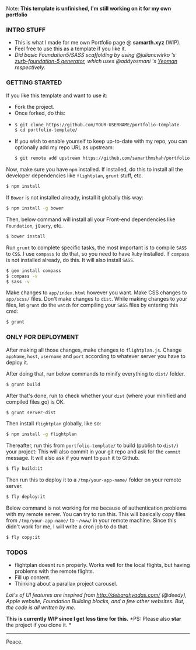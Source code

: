 Note: **This template is unfinished, I'm still working on it for my own portfolio**

### INTRO STUFF

- This is what I made for me own Portfolio page @ **samarth.xyz** (WIP).
- Feel free to use this as a template if you like it.
- *Did basic Foundation5/SASS scaffolding by using @juliancwirko 's [zurb-foundation-5 generator](https://github.com/juliancwirko/generator-zf5.git), which uses @addyosmani 's [Yeoman](https://github.com/yeoman) respectively.*

### GETTING STARTED

If you like this template and want to use it:

- Fork the project.
- Once forked, do this:
- ```sh
  $ git clone https://github.com/YOUR-USERNAME/portfolio-template
  $ cd portfolio-template/
  ```
- If you wish to enable yourself to keep up-to-date with my repo, you can optionally add my repo URL as upstream:
  ```sh
  $ git remote add upstream https://github.com/samarthmshah/portfolio-template.git
  ```

Now, make sure you have `npm` installed. If installed, do this to install all the developer dependencies like `flightplan`, `grunt` stuff, etc.

```sh
$ npm install
```

If `Bower` is not installed already, install it globally this way:

```sh
$ npm install -g bower
```

Then, below command will install all your Front-end dependencies like `Foundation`, `jQuery`, etc.

```sh
$ bower install
```

Run `grunt` to complete specific tasks, the most important is to compile `SASS` to `CSS`.
I use `compass` to do that, so you need to have `Ruby` installed.
If `compass` is not installed already, do this. It will also install `SASS`.

```sh
$ gem install compass
$ compass -v
$ sass -v
```


Make changes to `app/index.html` however you want. Make CSS changes to `app/scss/` files. Don't make changes to `dist`. While making changes to your files, let `grunt` do the `watch` for compiling your `SASS` files by entering this cmd:
```sh
$ grunt
```

### ONLY FOR DEPLOYMENT

After making all those changes, make changes to ``flightplan.js``. Change `appName`, `host`, `username` and `port` according to whatever server you have to deploy it.

After doing that, run below commands to minify everything to ``dist/`` folder.

```sh
$ grunt build
```

After that's done, run to check whether your `dist` (where your minified and compiled files go) is OK.

```sh
$ grunt server-dist
```

Then install `flightplan` globally, like so:

```sh
$ npm install -g flightplan
```

Thereafter, run this from `portfolio-template/` to build (publish to `dist/`) your project: This will also commit in your git repo and ask for the `commit` message. It will also ask if you want to `push` it to Github.
```sh
$ fly build:it
```

Then run this to deploy it to a `/tmp/your-app-name/` folder on your remote server.
```sh
$ fly deploy:it
```

Below command is not working for me because of authentication problems with my remote server. You can try to run this. This will basically copy files from `/tmp/your-app-name/` to `~/www/` in your remote machine. Since this didn't work for me, I will write a cron job to do that.
```sh
$ fly copy:it
```
### TODOS

- flightplan doesnt run properly. Works well for the local flights, but having problems with the remote flights.
- Fill up content.
- Thinking about a parallax project carousel.

*Lot's of UI features are inspired from http://debarghyadas.com/ (@deedy), Apple website, Foundation Building blocks, and a few other websites. But, the code is all written by me.*

**This is currently WIP since I get less time for this.**
*PS: Please also **star** the project if you clone it. *
___
Peace.
